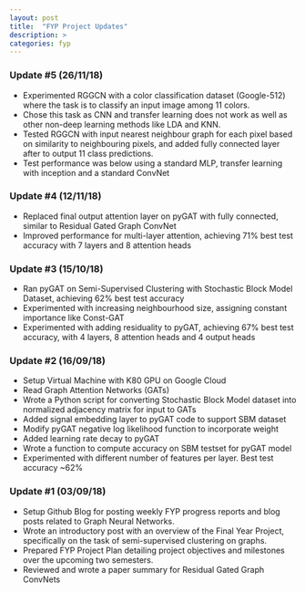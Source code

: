 ```yaml
---
layout: post
title:  "FYP Project Updates"
description: >
categories: fyp
---
```


### Update #5 (26/11/18)
- Experimented RGGCN with a color classification dataset (Google-512) where the task is to classify an input image among 11 colors.
- Chose this task as CNN and transfer learning does not work as well as other non-deep learning methods like LDA and KNN.
- Tested RGGCN with input nearest neighbour graph for each pixel based on similarity to neighbouring pixels, and added fully connected layer after to output 11 class predictions.
- Test performance was below using a standard MLP, transfer learning with inception and a standard ConvNet

### Update #4 (12/11/18)
- Replaced final output attention layer on pyGAT with fully connected, similar to Residual Gated Graph ConvNet
- Improved performance for multi-layer attention, achieving 71% best test accuracy with 7 layers and 8 attention heads

### Update #3 (15/10/18)
- Ran pyGAT on Semi-Supervised Clustering with Stochastic Block Model Dataset, achieving 62% best test accuracy
- Experimented with increasing neighbourhood size, assigning constant importance like Const-GAT
- Experimented with adding residuality to pyGAT, achieving 67% best test accuracy, with 4 layers, 8 attention heads and 4 output heads

### Update #2 (16/09/18)
- Setup Virtual Machine with K80 GPU on Google Cloud
- Read Graph Attention Networks (GATs)
- Wrote a Python script for converting Stochastic Block Model dataset into normalized adjacency
matrix for input to GATs
- Added signal embedding layer to pyGAT code to support SBM dataset
- Modify pyGAT negative log likelihood function to incorporate weight
- Added learning rate decay to pyGAT
- Wrote a function to compute accuracy on SBM testset for pyGAT model
- Experimented with different number of features per layer. Best test accuracy ~62%

### Update #1 (03/09/18)
- Setup Github Blog for posting weekly FYP progress reports and blog posts related to Graph Neural Networks.
- Wrote an introductory post with an overview of the Final Year Project, specifically on the task of semi-supervised clustering on graphs.
- Prepared FYP Project Plan detailing project objectives and milestones over the upcoming two semesters.
- Reviewed and wrote a paper summary for Residual Gated Graph ConvNets
